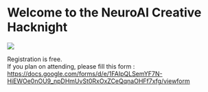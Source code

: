 # Welcome to the NeuroAI Creative Hacknight

![](./banner.png)



Registration is free.  
If you plan on attending, please fill this form :  
https://docs.google.com/forms/d/e/1FAIpQLSemYF7N-HiEWOe0nOU9_npDHmUvSt0RxOxZCeQqnaOHFf7xfg/viewform